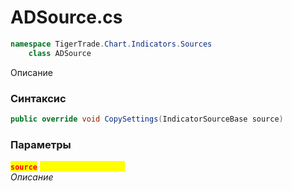 
# ADSource.cs
```csharp
namespace TigerTrade.Chart.Indicators.Sources  
    class ADSource
```

Описание

### Синтаксис
```csharp
public override void CopySettings(IndicatorSourceBase source)
```

### Параметры  
<mark style="color:red;">**`source`**</mark> <mark style="color:yellow;">`IndicatorSourceBase`</mark>  
 *Описание*  
  

                    
                    